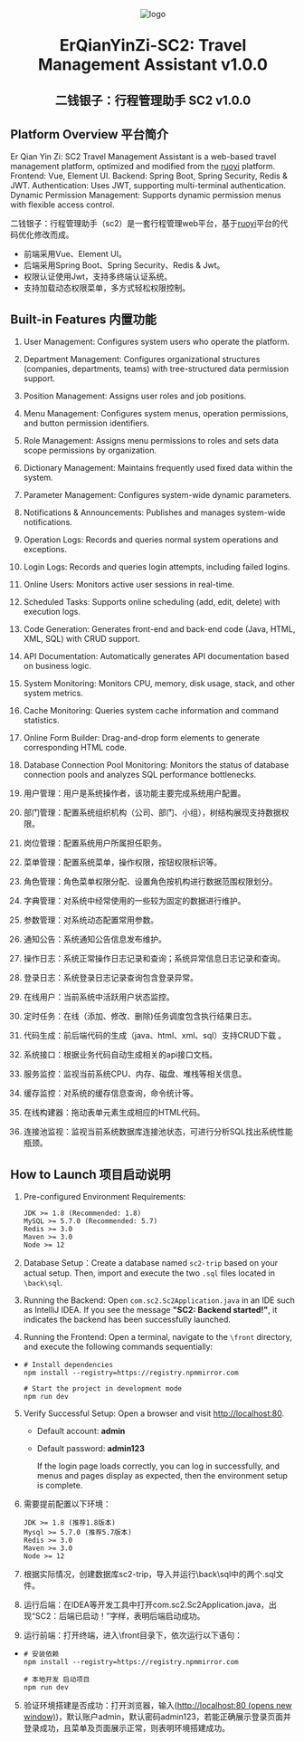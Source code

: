 <p align="center">
    <img alt="logo" src="https://oscimg.oschina.net/oscnet/up-d3d0a9303e11d522a06cd263f3079027715.png">
</p>
<h1 align="center" style="margin: 30px 0 30px; font-weight: bold;">ErQianYinZi-SC2: Travel Management Assistant v1.0.0</h1>
<h2 align="center" style="margin: 30px 0 30px;">二钱银子：行程管理助手 SC2 v1.0.0</h2>

## Platform Overview 平台简介

Er Qian Yin Zi: SC2 Travel Management Assistant is a web-based travel management platform, optimized and modified from the [ruoyi](https://doc.ruoyi.vip/ruoyi-vue/) platform.
Frontend: Vue, Element UI.
Backend: Spring Boot, Spring Security, Redis & JWT.
Authentication: Uses JWT, supporting multi-terminal authentication.
Dynamic Permission Management: Supports dynamic permission menus with flexible access control.

二钱银子：行程管理助手（sc2）是一套行程管理web平台，基于<a href="https://doc.ruoyi.vip/ruoyi-vue/">ruoyi</a>平台的代码优化修改而成。

* 前端采用Vue、Element UI。
* 后端采用Spring Boot、Spring Security、Redis & Jwt。
* 权限认证使用Jwt，支持多终端认证系统。
* 支持加载动态权限菜单，多方式轻松权限控制。

## Built-in Features 内置功能

1. User Management: Configures system users who operate the platform.

2. Department Management: Configures organizational structures (companies, departments, teams) with tree-structured data permission support.

3. Position Management: Assigns user roles and job positions.

4. Menu Management: Configures system menus, operation permissions, and button permission identifiers.

5. Role Management: Assigns menu permissions to roles and sets data scope permissions by organization.

6. Dictionary Management: Maintains frequently used fixed data within the system.

7. Parameter Management: Configures system-wide dynamic parameters.

8. Notifications & Announcements: Publishes and manages system-wide notifications.

9. Operation Logs: Records and queries normal system operations and exceptions.

10. Login Logs: Records and queries login attempts, including failed logins.

11. Online Users: Monitors active user sessions in real-time.

12. Scheduled Tasks: Supports online scheduling (add, edit, delete) with execution logs.

13. Code Generation: Generates front-end and back-end code (Java, HTML, XML, SQL) with CRUD support.

14. API Documentation: Automatically generates API documentation based on business logic.

15. System Monitoring: Monitors CPU, memory, disk usage, stack, and other system metrics.

16. Cache Monitoring: Queries system cache information and command statistics.

17. Online Form Builder: Drag-and-drop form elements to generate corresponding HTML code.

18. Database Connection Pool Monitoring: Monitors the status of database connection pools and analyzes SQL performance bottlenecks.

1. 用户管理：用户是系统操作者，该功能主要完成系统用户配置。

2. 部门管理：配置系统组织机构（公司、部门、小组），树结构展现支持数据权限。

3. 岗位管理：配置系统用户所属担任职务。

4. 菜单管理：配置系统菜单，操作权限，按钮权限标识等。

5. 角色管理：角色菜单权限分配、设置角色按机构进行数据范围权限划分。

6. 字典管理：对系统中经常使用的一些较为固定的数据进行维护。

7. 参数管理：对系统动态配置常用参数。

8. 通知公告：系统通知公告信息发布维护。

9. 操作日志：系统正常操作日志记录和查询；系统异常信息日志记录和查询。

10. 登录日志：系统登录日志记录查询包含登录异常。

11. 在线用户：当前系统中活跃用户状态监控。

12. 定时任务：在线（添加、修改、删除)任务调度包含执行结果日志。

13. 代码生成：前后端代码的生成（java、html、xml、sql）支持CRUD下载 。

14. 系统接口：根据业务代码自动生成相关的api接口文档。

15. 服务监控：监视当前系统CPU、内存、磁盘、堆栈等相关信息。

16. 缓存监控：对系统的缓存信息查询，命令统计等。

17. 在线构建器：拖动表单元素生成相应的HTML代码。

18. 连接池监视：监视当前系统数据库连接池状态，可进行分析SQL找出系统性能瓶颈。

## How to Launch 项目启动说明

1. Pre-configured Environment Requirements:
   
   ```
   JDK >= 1.8 (Recommended: 1.8)  
   MySQL >= 5.7.0 (Recommended: 5.7)  
   Redis >= 3.0  
   Maven >= 3.0  
   Node >= 12  
   ```

2. Database Setup：Create a database named `sc2-trip` based on your actual setup. Then, import and execute the two `.sql` files located in `\back\sql`.

3. Running the Backend: Open `com.sc2.Sc2Application.java` in an IDE such as IntelliJ IDEA. If you see the message **"SC2: Backend started!"**, it indicates the backend has been successfully launched.

4. Running the Frontend: Open a terminal, navigate to the `\front` directory, and execute the following commands sequentially:
- ```
  # Install dependencies
  npm install --registry=https://registry.npmmirror.com  
  
  # Start the project in development mode
  npm run dev  
  ```
5. Verify Successful Setup: Open a browser and visit [http://localhost:80](http://localhost/).
   
   - Default account: **admin**
   
   - Default password: **admin123**  
     
     If the login page loads correctly, you can log in successfully, and menus and pages display as expected, then the environment setup is complete.

1. 需要提前配置以下环境：
   
   ```
   JDK >= 1.8 (推荐1.8版本)
   Mysql >= 5.7.0 (推荐5.7版本)
   Redis >= 3.0
   Maven >= 3.0
   Node >= 12
   ```

2. 根据实际情况，创建数据库sc2-trip，导入并运行\back\sql中的两个.sql文件。

3. 运行后端：在IDEA等开发工具中打开com.sc2.Sc2Application.java，出现“SC2：后端已启动！”字样，表明后端启动成功。

4. 运行前端：打开终端，进入\front目录下，依次运行以下语句：
- ```
  # 安装依赖
  npm install --registry=https://registry.npmmirror.com
  
  # 本地开发 启动项目
  npm run dev
  ```
5. 验证环境搭建是否成功：打开浏览器，输入([http://localhost:80 (opens new window)](http://localhost/))，默认账户admin，默认密码admin123，若能正确展示登录页面并登录成功，且菜单及页面展示正常，则表明环境搭建成功。

